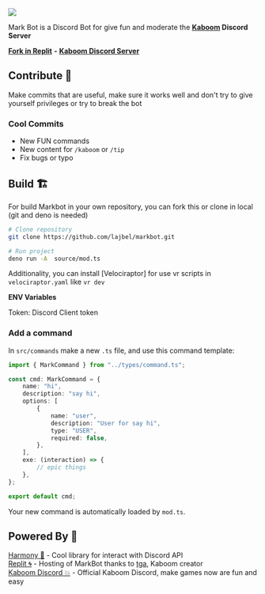 <img src="https://imgur.com/pmAkJ18.png" />

Mark Bot is a Discord Bot for give fun and moderate the **[Kaboom](https://github.com/replit/kaboom) Discord Server**

[**Fork in Replit**](https://replit.com/@slmjkdbtl/markbot#src/mod.ts) **-** [**Kaboom Discord Server**](https://discord.com/invite/aQ6RuQm3TF)

## Contribute 🎉

Make commits that are useful, make sure it works well and don't try to give yourself privileges or try to break the bot

### Cool Commits

- New FUN commands
- New content for `/kaboom` or `/tip`
- Fix bugs or typo

## Build 🏗️

For build Markbot in your own repository, you can fork this or clone in local (git and deno is needed)

```sh
# Clone repository
git clone https://github.com/lajbel/markbot.git

# Run project
deno run -A  source/mod.ts
```

Additionality, you can install [Velociraptor] for use vr scripts in `velociraptor.yaml` like `vr dev`

**ENV Variables**

Token: Discord Client token

### Add a command

In `src/commands` make a new `.ts` file, and use this command template:

```ts
import { MarkCommand } from "../types/command.ts";

const cmd: MarkCommand = {
	name: "hi",
	description: "say hi",
	options: [
		{
			name: "user",
			description: "User for say hi",
			type: "USER",
			required: false,
		},
	],
	exe: (interaction) => {
		// epic things
	},
};

export default cmd;
```

Your new command is automatically loaded by `mod.ts`.

## Powered By 🚀

[Harmony 🦕](https://deno.land/harmony) - Cool library for interact with Discord API <br>
[Replit 🌀](https://replit.com) - Hosting of MarkBot thanks to [tga](https://github.com/slmjkdbtl), Kaboom creator <br>
[Kaboom Discord 💥](discord.gg/aq6ruqm3tf) - Official Kaboom Discord, make games now are fun and easy
